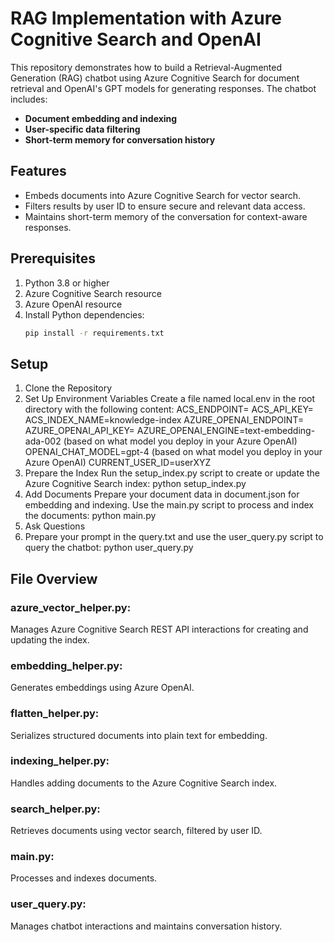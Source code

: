 # RAG Implementation with Azure Cognitive Search and OpenAI

This repository demonstrates how to build a Retrieval-Augmented Generation (RAG) chatbot using Azure Cognitive Search for document retrieval and OpenAI's GPT models for generating responses. The chatbot includes:
- **Document embedding and indexing**
- **User-specific data filtering**
- **Short-term memory for conversation history**

## Features
- Embeds documents into Azure Cognitive Search for vector search.
- Filters results by user ID to ensure secure and relevant data access.
- Maintains short-term memory of the conversation for context-aware responses.

## Prerequisites
1. Python 3.8 or higher
2. Azure Cognitive Search resource
3. Azure OpenAI resource
4. Install Python dependencies:
   ```bash
   pip install -r requirements.txt

## Setup
1. Clone the Repository
2. Set Up Environment Variables
Create a file named local.env in the root directory with the following content:
ACS_ENDPOINT=<Your Azure Cognitive Search Endpoint>
ACS_API_KEY=<Your Azure Cognitive Search API Key>
ACS_INDEX_NAME=knowledge-index
AZURE_OPENAI_ENDPOINT=<Your Azure OpenAI Endpoint>
AZURE_OPENAI_API_KEY=<Your Azure OpenAI API Key>
AZURE_OPENAI_ENGINE=text-embedding-ada-002 (based on what model you deploy in your Azure OpenAI)
OPENAI_CHAT_MODEL=gpt-4 (based on what model you deploy in your Azure OpenAI)
CURRENT_USER_ID=userXYZ
3. Prepare the Index
Run the setup_index.py script to create or update the Azure Cognitive Search index:
python setup_index.py
4. Add Documents
Prepare your document data in document.json for embedding and indexing. Use the main.py script to process and index the documents:
python main.py
5. Ask Questions
6. Prepare your prompt in the query.txt and use the user_query.py script to query the chatbot:
python user_query.py

## File Overview
### azure_vector_helper.py: 
Manages Azure Cognitive Search REST API interactions for creating and updating the index.
### embedding_helper.py: 
Generates embeddings using Azure OpenAI.
### flatten_helper.py: 
Serializes structured documents into plain text for embedding.
### indexing_helper.py: 
Handles adding documents to the Azure Cognitive Search index.
### search_helper.py: 
Retrieves documents using vector search, filtered by user ID.
### main.py: 
Processes and indexes documents.
### user_query.py: 
Manages chatbot interactions and maintains conversation history.
